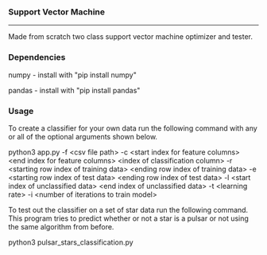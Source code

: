 ### Support Vector Machine ###
-------------
Made from scratch two class support vector machine optimizer and tester.

### Dependencies ###
numpy - install with "pip install numpy"

pandas - install with "pip install pandas"
### Usage ###
To create a classifier for your own data run the following command with any or all of the optional arguments shown below.

python3 app.py -f \<csv file path> -c \<start index for feature columns>  \<end index for feature columns> \<index of classification column> -r \<starting row index of training data> \<ending row index of training data> -e \<starting row index of test data> \<ending row index of test data> -l \<start index of unclassified data> \<end index of unclassified data> -t \<learning rate> -i \<number of iterations to train model>

To test out the classifier on a set of star data run the following command. This program tries to predict whether or not a star is a pulsar or not using the same algorithm from before.

python3 pulsar_stars_classification.py


